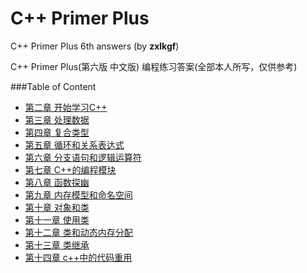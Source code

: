# C++ Primer Plus
C++ Primer Plus 6th answers (by **zxlkgf**)

C++ Primer Plus(第六版 中文版) 编程练习答案(全部本人所写，仅供参考)

###Table of Content
 - [第二章 开始学习C++](https://github.com/zxlkgf/C_CppLearning/tree/main/ch02)
 - [第三章 处理数据](https://github.com/zxlkgf/C_CppLearning/tree/main/ch03)
 - [第四章 复合类型](https://github.com/zxlkgf/C_CppLearning/tree/main/ch04)
 - [第五章 循环和关系表达式](https://github.com/zxlkgf/C_CppLearning/tree/main/ch05)
 - [第六章 分支语句和逻辑运算符](https://github.com/zxlkgf/C_CppLearning/tree/main/ch06)
 - [第七章 C++的编程模块](https://github.com/zxlkgf/C_CppLearning/tree/main/ch07)
 - [第八章 函数探幽](https://github.com/zxlkgf/C_CppLearning/tree/main/ch08)
 - [第九章 内存模型和命名空间](https://github.com/zxlkgf/C_CppLearning/tree/main/ch09)
 - [第十章 对象和类](https://github.com/zxlkgf/C_CppLearning/tree/main/ch10)
 - [第十一章 使用类](https://github.com/zxlkgf/C_CppLearning/tree/main/ch11)
 - [第十二章 类和动态内存分配](https://github.com/zxlkgf/C_CppLearning/tree/main/ch12)
 - [第十三章 类继承](https://github.com/zxlkgf/C_CppLearning/tree/main/ch13)
 - [第十四章 c++中的代码重用](https://github.com/zxlkgf/C_CppLearning/tree/main/ch14)